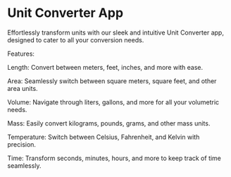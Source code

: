 # Unit Converter App

Effortlessly transform units with our sleek and intuitive Unit Converter app, designed to cater to all your conversion needs. 

Features:

Length: Convert between meters, feet, inches, and more with ease.

Area: Seamlessly switch between square meters, square feet, and other area units.

Volume: Navigate through liters, gallons,  and more for all your volumetric needs.

Mass: Easily convert kilograms, pounds, grams, and other mass units.

Temperature: Switch between Celsius, Fahrenheit, and Kelvin with precision.

Time: Transform seconds, minutes, hours, and more to keep track of time seamlessly.


